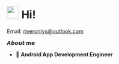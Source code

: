 # <img src="https://cdn.jsdelivr.net/gh/dmego/images/img/Hi.gif" height="32" /> Hi! 

Email: <a href="mailto:riveronlys@gmail.com">riveronlys@outlook.com</a>  

**𝘼𝙗𝙤𝙪𝙩 𝙢𝙚**

-  📱 **Android App Development Engineer**
